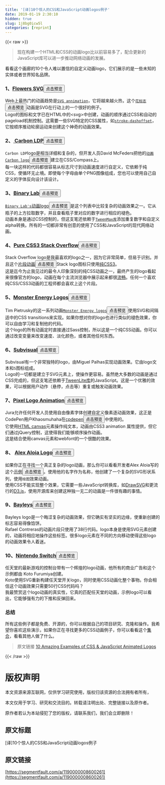 ```yaml
---
title: '[译]10个惊人的CSS和JavaScript动画logos例子' 
date: 2019-01-19 2:30:10
hidden: true
slug: 1j8bg0icw5l
categories: [reprint]
---
```


{{< raw >}}

                    
<blockquote><p>现在构建一个HTML和CSS的动画logo比以前容易多了，配合更新的JavaScript库可以进一步推动网络动画的发展。</p></blockquote>
<p>看看这个画廊的10个令人难以置信的自定义动画logo，它们展示的是一些未知的实体或者世界知名品牌。</p>
<h3 id="articleHeader0">1、<a href="http://codepen.io/flwrs/pen/gLrygN" rel="nofollow noreferrer" target="_blank">Flowers SVG</a><button class="btn btn-xs btn-default ml10 preview" data-url="flwrs/pen/gLrygN" data-typeid="3">点击预览</button>
</h3>
<p>Web上最热门的动画趋势是<a href="http://1stwebdesigner.com/svg-loading-animations/" rel="nofollow noreferrer" target="_blank"><code>SVG annimation</code></a>，它将越来越火热，这个<a href="http://codepen.io/flwrs/pen/gLrygN" rel="nofollow noreferrer" target="_blank"><code>花标志</code></a><button class="btn btn-xs btn-default ml10 preview" data-url="flwrs/pen/gLrygN" data-typeid="3">点击预览</button>动画是SVG在行动上的一个很好的例子。<br>Logo的图标和文字已在HTML中的&lt;svg&gt;中创建，动画的顺序通过CSS和自动的pageload机制控制。这需要一些SVG特定的CSS属性，如<a href="https://developer.mozilla.org/en-US/docs/Web/SVG/Attribute/stroke-dashoffset" rel="nofollow noreferrer" target="_blank"><code>stroke-dashoffset</code></a>，它按顺序推动轮廓运动来创建这个神奇的动画效果。</p>
<h3 id="articleHeader1">2、<a href="https://codepen.io/MiguelAraCo/pen/QbZqoQ" rel="nofollow noreferrer" target="_blank"> Carbon LDP</a><button class="btn btn-xs btn-default ml10 preview" data-url="MiguelAraCo/pen/QbZqoQ" data-typeid="3">点击预览</button>
</h3>
<p><code>Carbon LDP</code>logo是相当详细和复杂的，但开发人员David McFeders把他的<a href="https://codepen.io/MiguelAraCo/pen/QbZqoQ" rel="nofollow noreferrer" target="_blank"><code>动画Carbon logo</code></a><button class="btn btn-xs btn-default ml10 preview" data-url="MiguelAraCo/pen/QbZqoQ" data-typeid="3">点击预览</button>建立在CSS/Compass上。<br>每一块这样的代码都很容易从标志尺寸到动画速度进行自定义，它依赖于纯CSS，使循环无止境。即使每个字母由单个PNG图像组成，您也可以使用自己自定义的字体反向设计该设计。</p>
<h3 id="articleHeader2">3、<a href="https://codepen.io/iconjunkie/pen/vLEaNZ" rel="nofollow noreferrer" target="_blank">Binary Lab</a><button class="btn btn-xs btn-default ml10 preview" data-url="iconjunkie/pen/vLEaNZ" data-typeid="3">点击预览</button>
</h3>
<p><a href="https://codepen.io/iconjunkie/pen/vLEaNZ" rel="nofollow noreferrer" target="_blank"><code>Binary Lab's</code>动画logo</a><button class="btn btn-xs btn-default ml10 preview" data-url="iconjunkie/pen/vLEaNZ" data-typeid="3">点击预览</button>是这个列表中比较复杂的动画效果之一。它从瓶子的上方拉取数字，并且查看瓶子里对应的数字进行相应的褪色。<br>动画本身是通过CSS控制的，但这支笔还依赖于<a href="https://greensock.com/tweenmax" rel="nofollow noreferrer" target="_blank"><code>TweenMax库</code></a>添加重复数字和自定义alpha转换。所有的一切都非常有创意的使用了CSS和JavaScript的现代网络动画。</p>
<h3 id="articleHeader3">4、<a href="https://codepen.io/lindell/pen/mEVgJP" rel="nofollow noreferrer" target="_blank">Pure CSS3 Stack Overflow</a><button class="btn btn-xs btn-default ml10 preview" data-url="lindell/pen/mEVgJP" data-typeid="3">点击预览</button>
</h3>
<p>Stack Overflow logo是我最喜欢的logo之一，因为它非常简单，但易于识别。并且这个<a href="https://codepen.io/lindell/pen/mEVgJP" rel="nofollow noreferrer" target="_blank">片段动画</a><button class="btn btn-xs btn-default ml10 preview" data-url="lindell/pen/mEVgJP" data-typeid="3">点击预览</button>Stack logo图标只使用<a href="http://1stwebdesigner.com/css3-in-a-nutshell/" rel="nofollow noreferrer" target="_blank">纯CSS3</a>。<br>这是迄今为止我见过的最令人印象深刻的纯CSS动画之一，最终产生的logo看起来很像官方的logo，动画在每个主流浏览器中展示起来都很<a href="http://1stwebdesigner.com/simple-css-animation-effects/" rel="nofollow noreferrer" target="_blank">流畅</a>。任何一个喜欢纯CSS/CSS3动画的工程师都会喜欢上这个片段。</p>
<h3 id="articleHeader4">5、<a href="https://codepen.io/TimPietrusky/pen/vKuja" rel="nofollow noreferrer" target="_blank">Monster Energy Logos</a><button class="btn btn-xs btn-default ml10 preview" data-url="TimPietrusky/pen/vKuja" data-typeid="3">点击预览</button>
</h3>
<p>Tim Pietrusky的这一系列动画<a href="https://codepen.io/TimPietrusky/pen/vKuja" rel="nofollow noreferrer" target="_blank"><code>Monster Energy logos</code></a><button class="btn btn-xs btn-default ml10 preview" data-url="TimPietrusky/pen/vKuja" data-typeid="3">点击预览</button>使用SVG和间隔适中的CSS transitions来实现。如果你想对你的logo也进行类似的褪色效果，你可以自由学习和复制他的代码。<br>这个logo的所有动画定时直接通过Sass控制，所以这是一个纯CSS动画。你可以通过改变变量来改变速度、淡化颜色，或者其他任何东西。</p>
<h3 id="articleHeader5">6、<a href="https://codepen.io/naps62/pen/eNMvpQ" rel="nofollow noreferrer" target="_blank">Subvisual</a><button class="btn btn-xs btn-default ml10 preview" data-url="naps62/pen/eNMvpQ" data-typeid="3">点击预览</button>
</h3>
<p>Subvisual有一个非常独特的logo，由Miguel Palhas实现动画效果。它由logo文本和<code>S</code>图标组成。<br>Logo的一切都是建立于SVG元素上，使操作更容易。虽然绝大多数的动画是通过CSS完成的，但这支笔还依赖于<a href="https://greensock.com/tweenlite" rel="nofollow noreferrer" target="_blank">TweenLite库</a>的JavaScript。这是一个优雅的效果，可以根据用户动作（悬停，点击等）重复或触发动画效果。</p>
<h3 id="articleHeader6">7、<a href="https://codepen.io/Khaosmuhaha/pen/MYzRGz" rel="nofollow noreferrer" target="_blank">Pixel Logo Animation</a><button class="btn btn-xs btn-default ml10 preview" data-url="Khaosmuhaha/pen/MYzRGz" data-typeid="3">点击预览</button>
</h3>
<p>Jura允许任何开发人员使用自由像素字体创建自定义像素逐动画效果，这正是CodePen用户Khaosmuhaha在<a href="https://codepen.io/Khaosmuhaha/pen/MYzRGz" rel="nofollow noreferrer" target="_blank">cpdepen</a><button class="btn btn-xs btn-default ml10 preview" data-url="Khaosmuhaha/pen/MYzRGz" data-typeid="3">点击预览</button>中使用的。<br>它使用<a href="https://www.sitepoint.com/html5-canvas-tutorial-introduction/" rel="nofollow noreferrer" target="_blank">HTML canvas</a>元素操作纯文本，动画由CSS3 animation 属性提供，但它们通过jQuery控制，这使得我们能够顺序操作动画。<br>这是结合使用canvas元素和webfont的一个很酷的效果。</p>
<h3 id="articleHeader7">8、 <a href="https://codepen.io/tripl3inf/pen/QwrEMY" rel="nofollow noreferrer" target="_blank">Alex Aloia Logo</a><button class="btn btn-xs btn-default ml10 preview" data-url="tripl3inf/pen/QwrEMY" data-typeid="3">点击预览</button>
</h3>
<p>如果你正在寻找一个真正复杂的logo动画，那么你可以看看开发者Alex Aloia写的这个<a href="https://codepen.io/tripl3inf/pen/QwrEMY" rel="nofollow noreferrer" target="_blank">示例</a><button class="btn btn-xs btn-default ml10 preview" data-url="tripl3inf/pen/QwrEMY" data-typeid="3">点击预览</button>。使用他的名字作为名称，他创建了一个复杂的SVG形状系列，使用<code>绘图</code>效果动画。<br>使用CSS不能实现整个效果，它需要一些JavaScript转换库，如<a href="https://greensock.com/drawSVG" rel="nofollow noreferrer" target="_blank">DrawSVG</a>和更流行的<a href="https://d3js.org/" rel="nofollow noreferrer" target="_blank">D3.js</a>，使用开源库来创建这种独一无二的动画是一件很有趣的事情。</p>
<h3 id="articleHeader8">9、<a href="https://codepen.io/rafita/pen/aNyRgv" rel="nofollow noreferrer" target="_blank">Bayleys</a><button class="btn btn-xs btn-default ml10 preview" data-url="rafita/pen/aNyRgv" data-typeid="3">点击预览</button>
</h3>
<p>Bayleys logo是一个晦涩复杂的动画效果，但它确实有坚实的边缘，使重新创建的标志容易得像馅饼。<br>Rafael Contreras的动画片段只使用了38行代码。logo本身是使用SVG元素创建的，动画将相应地操作这些标签。很多logo元素在不同的方向移动使得这些logo的动画效果令人着迷。</p>
<h3 id="articleHeader9">10、<a href="http://codepen.io/kotofurumiya/pen/VPmNrR" rel="nofollow noreferrer" target="_blank">Nintendo Switch</a><button class="btn btn-xs btn-default ml10 preview" data-url="kotofurumiya/pen/VPmNrR" data-typeid="3">点击预览</button>
</h3>
<p>任天堂的最新游戏的控制台带有一个辉煌的logo动画，他所有的商业广告和这个示例都由 Koto Furumiya创建。<br>Koto使用SVG重新构建任天堂开关logo，同时使用CSS动画化整个事物。你会相信这个动画效果只需要50行CSS代码吗？<br>我最赞赏这个logo动画的真实性，它真的匹配任天堂的动画，示例logo可以看出，它能够强有力的下推和反弹回来。</p>
<h3 id="articleHeader10">总结</h3>
<p>所有这些例子都是免费、开源的，你可以根据自己的项目研究、克隆和操作。我希望你喜欢这些演示，如果你正在寻找更多的CSS动画例子，你可以看看这个<a href="http://1stwebdesigner.com/css-effects/" rel="nofollow noreferrer" target="_blank">集合</a>，看看其他人做了什么。</p>
<blockquote><p>原文链接 <a href="http://1stwebdesigner.com/css-javascript-animated-logos/" rel="nofollow noreferrer" target="_blank">10 Amazing Examples of CSS &amp; JavaScript Animated Logos</a></p></blockquote>

                
{{< /raw >}}

# 版权声明
本文资源来源互联网，仅供学习研究使用，版权归该资源的合法拥有者所有，

本文仅用于学习、研究和交流目的。转载请注明出处、完整链接以及原作者。

原作者若认为本站侵犯了您的版权，请联系我们，我们会立即删除！

## 原文标题
[译]10个惊人的CSS和JavaScript动画logos例子

## 原文链接
[https://segmentfault.com/a/1190000008600261](https://segmentfault.com/a/1190000008600261)

